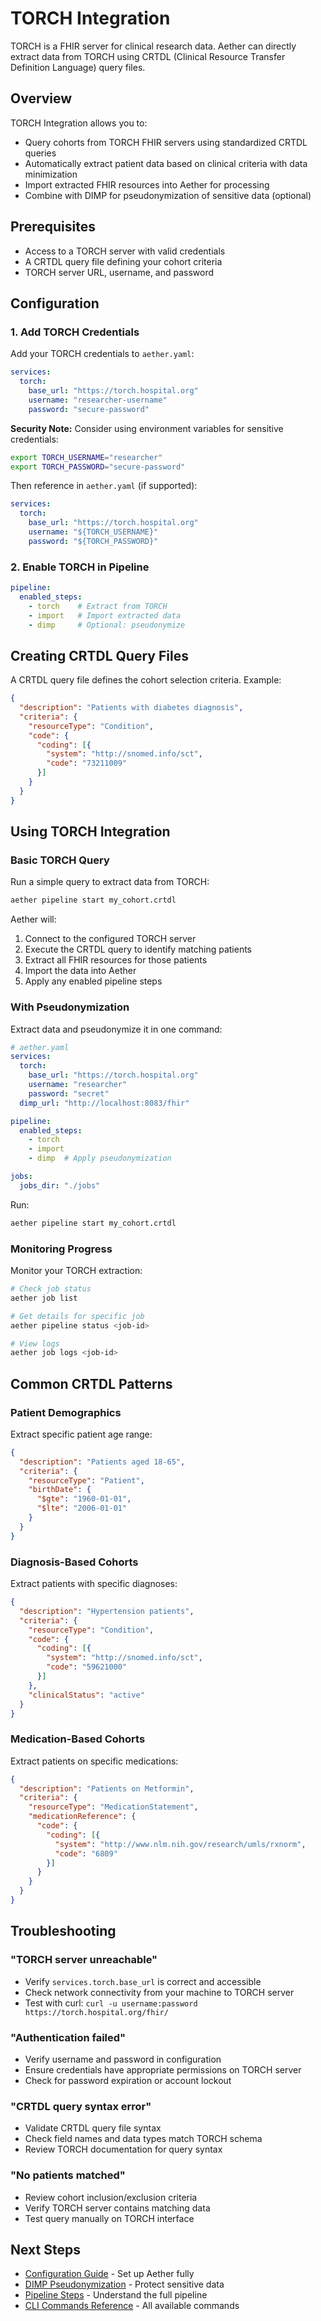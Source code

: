 # TORCH Integration

TORCH is a FHIR server for clinical research data. Aether can directly extract data from TORCH using CRTDL (Clinical Resource Transfer Definition Language) query files.

## Overview

TORCH Integration allows you to:
- Query cohorts from TORCH FHIR servers using standardized CRTDL queries
- Automatically extract patient data based on clinical criteria with data minimization
- Import extracted FHIR resources into Aether for processing
- Combine with DIMP for pseudonymization of sensitive data (optional)

## Prerequisites

- Access to a TORCH server with valid credentials
- A CRTDL query file defining your cohort criteria
- TORCH server URL, username, and password

## Configuration

### 1. Add TORCH Credentials

Add your TORCH credentials to `aether.yaml`:

```yaml
services:
  torch:
    base_url: "https://torch.hospital.org"
    username: "researcher-username"
    password: "secure-password"
```

**Security Note:** Consider using environment variables for sensitive credentials:

```bash
export TORCH_USERNAME="researcher"
export TORCH_PASSWORD="secure-password"
```

Then reference in `aether.yaml` (if supported):

```yaml
services:
  torch:
    base_url: "https://torch.hospital.org"
    username: "${TORCH_USERNAME}"
    password: "${TORCH_PASSWORD}"
```

### 2. Enable TORCH in Pipeline

```yaml
pipeline:
  enabled_steps:
    - torch    # Extract from TORCH
    - import   # Import extracted data
    - dimp     # Optional: pseudonymize
```

## Creating CRTDL Query Files

A CRTDL query file defines the cohort selection criteria. Example:

```json
{
  "description": "Patients with diabetes diagnosis",
  "criteria": {
    "resourceType": "Condition",
    "code": {
      "coding": [{
        "system": "http://snomed.info/sct",
        "code": "73211009"
      }]
    }
  }
}
```

## Using TORCH Integration

### Basic TORCH Query

Run a simple query to extract data from TORCH:

```bash
aether pipeline start my_cohort.crtdl
```

Aether will:
1. Connect to the configured TORCH server
2. Execute the CRTDL query to identify matching patients
3. Extract all FHIR resources for those patients
4. Import the data into Aether
5. Apply any enabled pipeline steps

### With Pseudonymization

Extract data and pseudonymize it in one command:

```yaml
# aether.yaml
services:
  torch:
    base_url: "https://torch.hospital.org"
    username: "researcher"
    password: "secret"
  dimp_url: "http://localhost:8083/fhir"

pipeline:
  enabled_steps:
    - torch
    - import
    - dimp  # Apply pseudonymization

jobs:
  jobs_dir: "./jobs"
```

Run:
```bash
aether pipeline start my_cohort.crtdl
```

### Monitoring Progress

Monitor your TORCH extraction:

```bash
# Check job status
aether job list

# Get details for specific job
aether pipeline status <job-id>

# View logs
aether job logs <job-id>
```

## Common CRTDL Patterns

### Patient Demographics

Extract specific patient age range:

```json
{
  "description": "Patients aged 18-65",
  "criteria": {
    "resourceType": "Patient",
    "birthDate": {
      "$gte": "1960-01-01",
      "$lte": "2006-01-01"
    }
  }
}
```

### Diagnosis-Based Cohorts

Extract patients with specific diagnoses:

```json
{
  "description": "Hypertension patients",
  "criteria": {
    "resourceType": "Condition",
    "code": {
      "coding": [{
        "system": "http://snomed.info/sct",
        "code": "59621000"
      }]
    },
    "clinicalStatus": "active"
  }
}
```

### Medication-Based Cohorts

Extract patients on specific medications:

```json
{
  "description": "Patients on Metformin",
  "criteria": {
    "resourceType": "MedicationStatement",
    "medicationReference": {
      "code": {
        "coding": [{
          "system": "http://www.nlm.nih.gov/research/umls/rxnorm",
          "code": "6809"
        }]
      }
    }
  }
}
```

## Troubleshooting

### "TORCH server unreachable"
- Verify `services.torch.base_url` is correct and accessible
- Check network connectivity from your machine to TORCH server
- Test with curl: `curl -u username:password https://torch.hospital.org/fhir/`

### "Authentication failed"
- Verify username and password in configuration
- Ensure credentials have appropriate permissions on TORCH server
- Check for password expiration or account lockout

### "CRTDL query syntax error"
- Validate CRTDL query file syntax
- Check field names and data types match TORCH schema
- Review TORCH documentation for query syntax

### "No patients matched"
- Review cohort inclusion/exclusion criteria
- Verify TORCH server contains matching data
- Test query manually on TORCH interface

## Next Steps

- [Configuration Guide](../getting-started/configuration.md) - Set up Aether fully
- [DIMP Pseudonymization](./dimp-pseudonymization.md) - Protect sensitive data
- [Pipeline Steps](./pipeline-steps.md) - Understand the full pipeline
- [CLI Commands Reference](../api-reference/cli-commands.md) - All available commands
